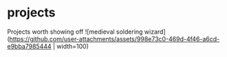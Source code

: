 # projects
Projects worth showing off
![medieval soldering wizard](https://github.com/user-attachments/assets/998e73c0-469d-4f46-a6cd-e9bba7985444 | width=100)
